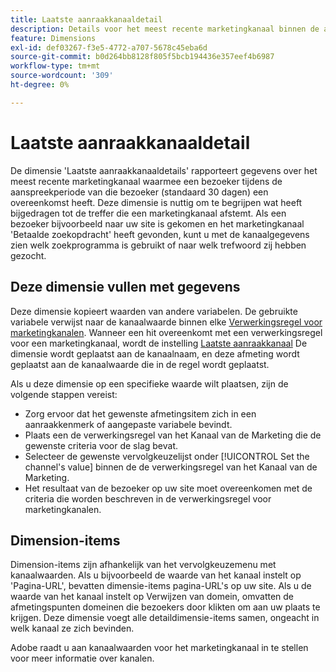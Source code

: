 ```yaml
---
title: Laatste aanraakkanaaldetail
description: Details voor het meest recente marketingkanaal binnen de afloop van de betrokkenheid van de bezoeker.
feature: Dimensions
exl-id: def03267-f3e5-4772-a707-5678c45eba6d
source-git-commit: b0d264bb8128f805f5bcb194436e357eef4b6987
workflow-type: tm+mt
source-wordcount: '309'
ht-degree: 0%

---
```


# Laatste aanraakkanaaldetail

De dimensie &#39;Laatste aanraakkanaaldetails&#39; rapporteert gegevens over het meest recente marketingkanaal waarmee een bezoeker tijdens de aanspreekperiode van die bezoeker (standaard 30 dagen) een overeenkomst heeft. Deze dimensie is nuttig om te begrijpen wat heeft bijgedragen tot de treffer die een marketingkanaal afstemt. Als een bezoeker bijvoorbeeld naar uw site is gekomen en het marketingkanaal &#39;Betaalde zoekopdracht&#39; heeft gevonden, kunt u met de kanaalgegevens zien welk zoekprogramma is gebruikt of naar welk trefwoord zij hebben gezocht.

## Deze dimensie vullen met gegevens

Deze dimensie kopieert waarden van andere variabelen. De gebruikte variabele verwijst naar de kanaalwaarde binnen elke [Verwerkingsregel voor marketingkanalen](/help/admin/admin/c-manage-report-suites/c-edit-report-suites/marketing-channels/c-rules.md). Wanneer een hit overeenkomt met een verwerkingsregel voor een marketingkanaal, wordt de instelling [Laatste aanraakkanaal](last-touch-channel.md) De dimensie wordt geplaatst aan de kanaalnaam, en deze afmeting wordt geplaatst aan de kanaalwaarde die in de regel wordt geplaatst.

Als u deze dimensie op een specifieke waarde wilt plaatsen, zijn de volgende stappen vereist:

* Zorg ervoor dat het gewenste afmetingsitem zich in een aanraakkenmerk of aangepaste variabele bevindt.
* Plaats een de verwerkingsregel van het Kanaal van de Marketing die de gewenste criteria voor de slag bevat.
* Selecteer de gewenste vervolgkeuzelijst onder [!UICONTROL Set the channel's value] binnen de de verwerkingsregel van het Kanaal van de Marketing.
* Het resultaat van de bezoeker op uw site moet overeenkomen met de criteria die worden beschreven in de verwerkingsregel voor marketingkanalen.

## Dimension-items

Dimension-items zijn afhankelijk van het vervolgkeuzemenu met kanaalwaarden. Als u bijvoorbeeld de waarde van het kanaal instelt op &#39;Pagina-URL&#39;, bevatten dimensie-items pagina-URL&#39;s op uw site. Als u de waarde van het kanaal instelt op Verwijzen van domein, omvatten de afmetingspunten domeinen die bezoekers door klikten om aan uw plaats te krijgen. Deze dimensie voegt alle detaildimensie-items samen, ongeacht in welk kanaal ze zich bevinden.

Adobe raadt u aan kanaalwaarden voor het marketingkanaal in te stellen voor meer informatie over kanalen.
